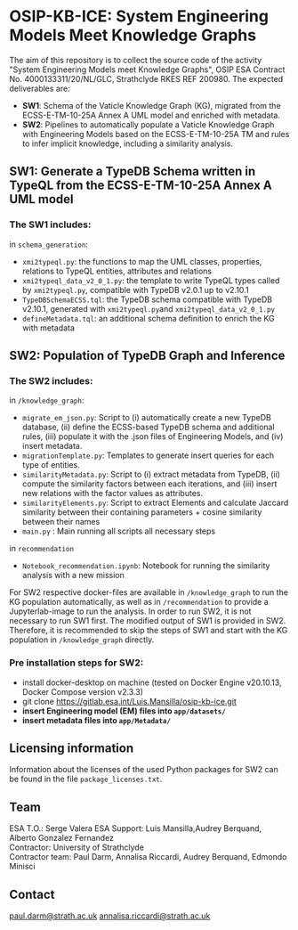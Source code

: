 # OSIP-KB-ICE: System Engineering Models Meet Knowledge Graphs

The aim of this repository is to collect the source code of the activity "System Engineering Models meet Knowledge Graphs", OSIP ESA Contract No. 4000133311/20/NL/GLC, Strathclyde RKES REF 200980. The expected deliverables are:
* **SW1**: Schema of the Vaticle Knowledge Graph (KG), migrated from the ECSS-E-TM-10-25A Annex A UML model and enriched with metadata.
* **SW2**: Pipelines to automatically populate a Vaticle Knowledge Graph with Engineering Models based on the ECSS-E-TM-10-25A TM and rules to infer implicit knowledge, including a similarity analysis.

## SW1: Generate a TypeDB Schema written in TypeQL from the ECSS-E-TM-10-25A Annex A UML model
### The SW1 includes:
in `schema_generation`:
* `xmi2typeql.py`: the functions to map the UML classes, properties, relations to TypeQL entities, attributes and relations
* `xmi2typeql_data_v2_0_1.py`: the template to write TypeQL types called by `xmi2typeql.py`, compatible with TypeDB v2.0.1 up to v2.10.1
* `TypeDBSchemaECSS.tql`: the TypeDB schema compatible with TypeDB v2.10.1, generated with `xmi2typeql.py`and `xmi2typeql_data_v2_0_1.py`
* `defineMetadata.tql`: an additional schema definition to enrich the KG with metadata


## SW2: Population of TypeDB Graph and Inference
### The SW2 includes:
in `/knowledge_graph`: 
* `migrate_em_json.py`: Script to (i) automatically create a new TypeDB database, 
(ii) define  the ECSS-based TypeDB schema and additional rules, 
(iii) populate it with the .json files of Engineering Models, 
and (iv) insert metadata.
* `migrationTemplate.py`: Templates to generate insert queries for each type of entities.
* `similarityMetadata.py`: Script to (i) extract metadata from TypeDB, (ii) compute the similarity factors between each iterations, 
 and (iii) insert new relations with the factor values as attributes.
* `similarityElements.py`: Script to extract Elements and calculate Jaccard similarity between their containing parameters
                           + cosine similarity between their names
* `main.py` : Main running all scripts all necessary steps 
 
in `recommendation`
* `Notebook_recommendation.ipynb`: Notebook for running the similarity analysis with a new mission


For SW2 respective docker-files are available in `/knowledge_graph` to run the KG population automatically, 
as well as in `/recommendation` to provide a Jupyterlab-image to run the analysis. 
In order to run SW2, it is not necessary to run SW1 first. The modified output of SW1 is provided in SW2. 
Therefore, it is recommended to skip the steps of SW1 and start with the KG population in `/knowledge_graph` directly.

### Pre installation steps for SW2:
- install docker-desktop on machine (tested on Docker Engine v20.10.13, Docker Compose version v2.3.3)
- git clone https://gitlab.esa.int/Luis.Mansilla/osip-kb-ice.git
- **insert Engineering model (EM) files into `app/datasets/`**
- **insert metadata files into `app/Metadata/`**

## Licensing information
Information about the licenses of the used Python packages for SW2 can be found in the file `package_licenses.txt`.

## Team
ESA T.O.: Serge Valera 
ESA Support: Luis Mansilla,Audrey Berquand, Alberto Gonzalez Fernandez  
Contractor: University of Strathclyde  
Contractor team: Paul Darm, Annalisa Riccardi, Audrey Berquand, Edmondo Minisci

## Contact
paul.darm@strath.ac.uk
annalisa.riccardi@strath.ac.uk




